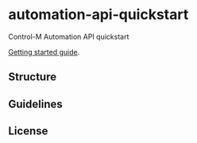 # automation-api-quickstart
Control-M Automation API quickstart

[Getting started guide](https://docs.bmc.com/docs/display/public/workloadautomation/Control-M+Automation+API+-+Getting+Started+Guide).

## Structure
## Guidelines
## License